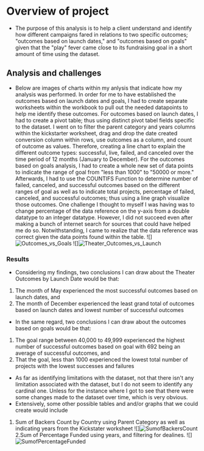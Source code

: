 # Overview of project
* The purpose of this analysis is to help a client understand and identify how different campaigns fared in relations to two specific outcomes; "outcomes based on launch dates," and "outcomes based on goals" given that the "play" fever came close to its fundraising goal in a short amount of time using the dataset.
## Analysis and challenges
* Below are images of charts within my anlysis that indicate how my analysis was performed.  In order for me to have established the outcomes based on launch dates and goals, I had to create separate worksheets within the workbook to pull out the needed datapoints to help me identify these outcomes. For outcomes based on launch dates, I had to create a pivot table; thus using distinct pivot tabel fields specific to the dataset. I went on to filter the parent category and years columns within the kickstarter worksheet, drag and drop the date created conversion column within rows, use outcomes as a column, and count of outcome as values. Therefore, creating a line chart to explain the different outcome types: successful, live, failed, and canceled over the time period of 12 months (January to December). For the outcomes based on goals analysis, I had to create a whole new set of data points to indicate the range of goal from "less than 1000" to "50000 or more." Afterwards, I had to use the COUNTIFS Function to determine number of failed, canceled, and successful outcomes based on the different ranges of goal as well as to indicate total projects, percentage of failed, canceled, and successful outcomes; thus using a line graph visualize those outcomes. One challenge I thought to myself I was having was to change percentage of the data reference on the y-axis from a double datatype to an integer datatype. However, I did not succeed even after making a bunch of internet search for sources that could have helped me do so. Notwithstanding, I came to realize that the data reference was correct given the data points found within the table.
![]![Outcomes_vs_Goals](https://user-images.githubusercontent.com/99453696/159102303-43acf981-39a0-4694-923b-2447e1228ce0.png)
![]![Theater_Outcomes_vs_Launch](https://user-images.githubusercontent.com/99453696/159102319-0c068bb3-42c8-4900-88b3-5acdeb46a62c.png)
### Results
* Considering my findings, two conclusions I can draw about the Theater Outcomes by Launch Date would be that:
1. The month of May experienced the most successful outcomes based on launch dates, and
2. The month of December experienced the least grand total of outcomes based on launch dates and lowest number of successful outcomes
* In the same regard, two conclusions I can draw about the outcomes based on goals would be that:
1. The goal range between 40,000 to 49,999 experienced the highest number of successful outcomes based on goal with 692 being an average of successful outcomes, and 
2. That the goal, less than 1000 experienced the lowest total number of projects with the lowest successes and failures
* As far as identifying limitations with the dataset, not that there isn't any limitation associated with the dataset, but I do not seem to identify any cardinal one. Unless for the instance where I got to see that there were some changes made to the dataset over time, which is very obvious.
* Extensively, some other possible tables and and/or graphs that we could create would include
1. Sum of Backers Count by Country using Parent Category as well as indicating years from the Kickstater worksheet ![]![SumofBackersCount](https://user-images.githubusercontent.com/99453696/159103601-742cbee5-e833-45bb-8e53-8d9409f42ba7.png)
2.Sum of Percentage Funded using years, and filtering for dealines. ![]![SumofPercentageFunded](https://user-images.githubusercontent.com/99453696/159103835-fab73ce7-f4d2-4d35-a66c-dd34a7367383.png)

